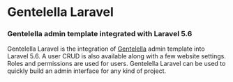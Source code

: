 # Gentelella Laravel
### Gentelella admin template integrated with Laravel 5.6
Gentelella Laravel is the integration of [Gentelella](https://github.com/puikinsh/gentelella) admin template into Laravel 5.6. A user CRUD is also available along with a few website settings. Roles and permissions are used for users. Gentelella Laravel can be used to quickly build an admin interface for any kind of project.